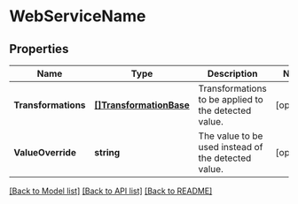 # WebServiceName

## Properties

Name | Type | Description | Notes
------------ | ------------- | ------------- | -------------
**Transformations** | [**[]TransformationBase**](TransformationBase.md) | Transformations to be applied to the detected value. | [optional] 
**ValueOverride** | **string** | The value to be used instead of the detected value. | [optional] 

[[Back to Model list]](../README.md#documentation-for-models) [[Back to API list]](../README.md#documentation-for-api-endpoints) [[Back to README]](../README.md)


